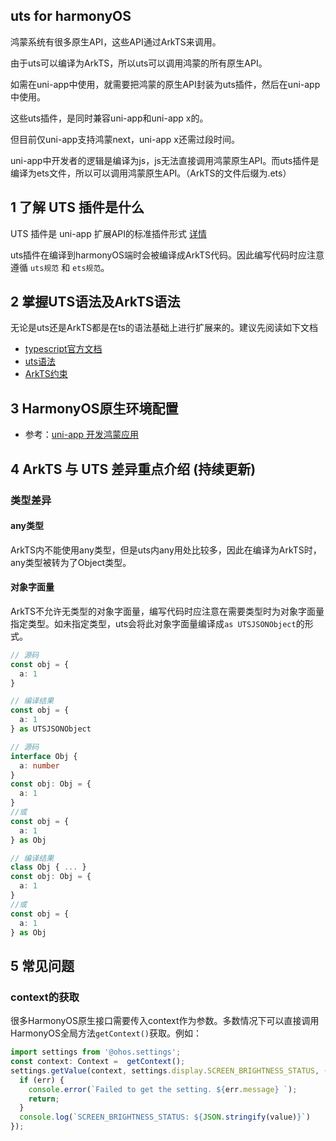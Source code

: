 ## uts for harmonyOS

鸿蒙系统有很多原生API，这些API通过ArkTS来调用。

由于uts可以编译为ArkTS，所以uts可以调用鸿蒙的所有原生API。

如需在uni-app中使用，就需要把鸿蒙的原生API封装为uts插件，然后在uni-app中使用。

这些uts插件，是同时兼容uni-app和uni-app x的。

但目前仅uni-app支持鸿蒙next，uni-app x还需过段时间。

uni-app中开发者的逻辑是编译为js，js无法直接调用鸿蒙原生API。而uts插件是编译为ets文件，所以可以调用鸿蒙原生API。（ArkTS的文件后缀为.ets）

## 1 了解 UTS 插件是什么

UTS 插件是 uni-app 扩展API的标准插件形式 [详情](./uts-plugin.md)

uts插件在编译到harmonyOS端时会被编译成ArkTS代码。因此编写代码时应注意遵循 `uts规范` 和 `ets规范`。

## 2 掌握UTS语法及ArkTS语法

无论是uts还是ArkTS都是在ts的语法基础上进行扩展来的。建议先阅读如下文档

- [typescript官方文档](https://www.typescriptlang.org/zh/docs/)
- [uts语法](https://doc.dcloud.net.cn/uni-app-x/uts/)
- [ArkTS约束](https://developer.huawei.com/consumer/cn/doc/harmonyos-guides/typescript-to-arkts-migration-guide-0000001820879565)

## 3 HarmonyOS原生环境配置

- 参考：[uni-app 开发鸿蒙应用](https://uniapp.dcloud.net.cn/tutorial/harmony/dev.html)

## 4 ArkTS 与 UTS 差异重点介绍 (持续更新)

### 类型差异

#### any类型

ArkTS内不能使用any类型，但是uts内any用处比较多，因此在编译为ArkTS时，any类型被转为了Object类型。

#### 对象字面量

ArkTS不允许无类型的对象字面量，编写代码时应注意在需要类型时为对象字面量指定类型。如未指定类型，uts会将此对象字面量编译成`as UTSJSONObject`的形式。

```ts
// 源码
const obj = {
  a: 1
}

// 编译结果
const obj = {
  a: 1
} as UTSJSONObject
```

```ts
// 源码
interface Obj {
  a: number
}
const obj: Obj = {
  a: 1
}
//或
const obj = {
  a: 1
} as Obj

// 编译结果
class Obj { ... }
const obj: Obj = {
  a: 1
}
//或
const obj = {
  a: 1
} as Obj
```

## 5 常见问题

### context的获取

很多HarmonyOS原生接口需要传入context作为参数。多数情况下可以直接调用HarmonyOS全局方法`getContext()`获取。例如：

```ts
import settings from '@ohos.settings';
const context: Context =  getContext();
settings.getValue(context, settings.display.SCREEN_BRIGHTNESS_STATUS, (err, value) => {
  if (err) {
    console.error(`Failed to get the setting. ${err.message} `);
    return;
  }
  console.log(`SCREEN_BRIGHTNESS_STATUS: ${JSON.stringify(value)}`)
});
```
